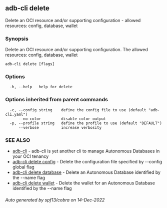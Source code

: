 ## adb-cli delete

Delete an OCI resource and/or supporting configuration - allowed resources: config, database, wallet

### Synopsis

Delete an OCI resource and/or supporting configuration.
The allowed resources: config, database, wallet

```
adb-cli delete [flags]
```

### Options

```
  -h, --help   help for delete
```

### Options inherited from parent commands

```
  -c, --config string    define the config file to use (default "adb-cli.yaml")
      --no-color         disable color output
  -p, --profile string   define the profile to use (default "DEFAULT")
      --verbose          increase verbosity
```

### SEE ALSO

* [adb-cli](adb-cli.md)	 - adb-cli is yet another cli to manage Autonomous Databases in your OCI tenancy
* [adb-cli delete config](adb-cli_delete_config.md)	 - Delete the configuration file specified by --config global flag
* [adb-cli delete database](adb-cli_delete_database.md)	 - Delete an Autonomous Database identified by the --name flag
* [adb-cli delete wallet](adb-cli_delete_wallet.md)	 - Delete the wallet for an Autonomous Database identified by the --name flag

###### Auto generated by spf13/cobra on 14-Dec-2022
